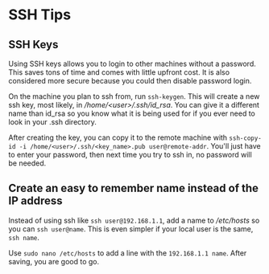 # SSH Tips

## SSH Keys

Using SSH keys allows you to login to other machines without a password. This saves tons of time and comes with little upfront cost. It is also considered more secure because you could then disable password login.

On the machine you plan to ssh from, run ```ssh-keygen```. This will create a new ssh key, most likely, in */home/\<user>/.ssh/id_rsa*. You can give it a different name than id_rsa so you know what it is being used for if you ever need to look in your .ssh directory. 

After creating the key, you can copy it to the remote machine with ```ssh-copy-id -i /home/<user>/.ssh/<key_name>.pub user@remote-addr```. You'll just have to enter your password, then next time you try to ssh in, no password will be needed. 

## Create an easy to remember name instead of the IP address

Instead of using ssh like ```ssh user@192.168.1.1```, add a name to */etc/hosts* so you can ```ssh user@name```. This is even simpler if your local user is the same, ```ssh name```.

Use ```sudo nano /etc/hosts``` to add a line with the ```192.168.1.1 name```. After saving, you are good to go.